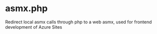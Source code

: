 # asmx.php
Redirect local asmx calls through php to a web asmx, used for frontend development of Azure Sites
